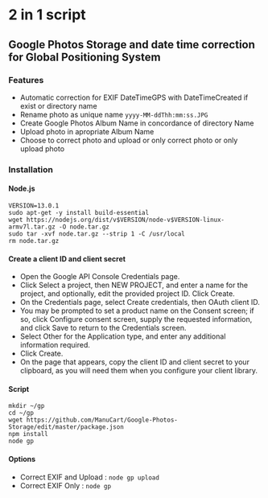 # 2 in 1 script
## Google Photos Storage and date time correction for Global Positioning System
### Features
* Automatic correction for EXIF DateTimeGPS with DateTimeCreated if exist or directory name
* Rename photo as unique name ````yyyy-MM-ddThh:mm:ss.JPG````
* Create Google Photos Album Name in concordance of directory Name
* Upload photo in apropriate Album Name 
* Choose to correct photo and upload or only correct photo or only upload photo
 
### Installation
#### Node.js
````
VERSION=13.0.1
sudo apt-get -y install build-essential
wget https://nodejs.org/dist/v$VERSION/node-v$VERSION-linux-armv7l.tar.gz -O node.tar.gz
sudo tar -xvf node.tar.gz --strip 1 -C /usr/local
rm node.tar.gz
````

#### Create a client ID and client secret
* Open the Google API Console Credentials page.
* Click Select a project, then NEW PROJECT, and enter a name for the project, and optionally, edit the provided project ID. Click Create.
* On the Credentials page, select Create credentials, then OAuth client ID.
* You may be prompted to set a product name on the Consent screen; if so, click Configure consent screen, supply the requested information, and click Save to return to the Credentials screen.
* Select Other for the Application type, and enter any additional information required.
* Click Create.
* On the page that appears, copy the client ID and client secret to your clipboard, as you will need them when you configure your client library.

#### Script
````
mkdir ~/gp
cd ~/gp
wget https://github.com/ManuCart/Google-Photos-Storage/edit/master/package.json
npm install
node gp
````

#### Options
* Correct EXIF and Upload : ````node gp upload````
* Correct EXIF Only : ````node gp````

